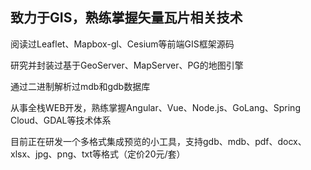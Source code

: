 ## 致力于GIS，熟练掌握矢量瓦片相关技术

阅读过Leaflet、Mapbox-gl、Cesium等前端GIS框架源码

研究并封装过基于GeoServer、MapServer、PG的地图引擎

通过二进制解析过mdb和gdb数据库

从事全栈WEB开发，熟练掌握Angular、Vue、Node.js、GoLang、Spring Cloud、GDAL等技术体系

目前正在研发一个多格式集成预览的小工具，支持gdb、mdb、pdf、docx、xlsx、jpg、png、txt等格式（定价20元/套）
